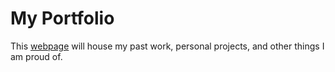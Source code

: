 # My Portfolio

This [webpage](https://www.joerdixon.com/) will house my past work, personal projects, and other things I am proud of.